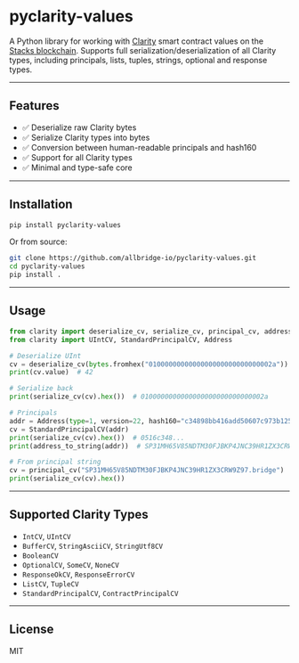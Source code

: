 # pyclarity-values

A Python library for working with [Clarity](https://docs.stacks.co/docs/clarity/) smart contract values on the [Stacks blockchain](https://stacks.co).
Supports full serialization/deserialization of all Clarity types, including principals, lists, tuples, strings, optional and response types.

---

## Features

- ✅ Deserialize raw Clarity bytes
- ✅ Serialize Clarity types into bytes
- ✅ Conversion between human-readable principals and hash160
- ✅ Support for all Clarity types
- ✅ Minimal and type-safe core

---

## Installation

```bash
pip install pyclarity-values
```

Or from source:

```bash
git clone https://github.com/allbridge-io/pyclarity-values.git
cd pyclarity-values
pip install .
```

---

## Usage

```python
from clarity import deserialize_cv, serialize_cv, principal_cv, address_to_string
from clarity import UIntCV, StandardPrincipalCV, Address

# Deserialize UInt
cv = deserialize_cv(bytes.fromhex("0100000000000000000000000000002a"))
print(cv.value)  # 42

# Serialize back
print(serialize_cv(cv).hex())  # 0100000000000000000000000000002a

# Principals
addr = Address(type=1, version=22, hash160="c34898bb416add50607c973b125560d31c07fd1b")
cv = StandardPrincipalCV(addr)
print(serialize_cv(cv).hex())  # 0516c348...
print(address_to_string(addr))  # SP31MH65V85NDTM30FJBKP4JNC39HR1ZX3CRW9Z97

# From principal string
cv = principal_cv("SP31MH65V85NDTM30FJBKP4JNC39HR1ZX3CRW9Z97.bridge")
print(serialize_cv(cv).hex())
```

---

## Supported Clarity Types

- `IntCV`, `UIntCV`
- `BufferCV`, `StringAsciiCV`, `StringUtf8CV`
- `BooleanCV`
- `OptionalCV`, `SomeCV`, `NoneCV`
- `ResponseOkCV`, `ResponseErrorCV`
- `ListCV`, `TupleCV`
- `StandardPrincipalCV`, `ContractPrincipalCV`

---

## License

MIT

